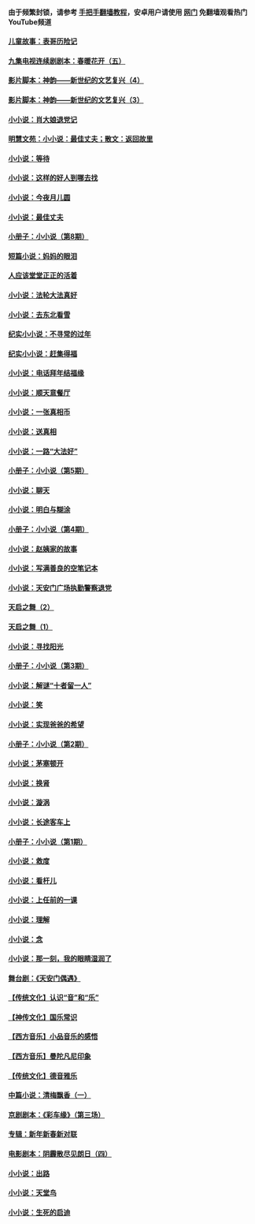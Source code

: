 #### 由于频繁封锁，请参考 [手把手翻墙教程](https://github.com/gfw-breaker/guides/wiki/)，安卓用户请使用 [网门](https://github.com/gfw-breaker/nogfw/blob/master/dl.md?t=06150300) 免翻墙观看热门YouTube频道 

#### [儿童故事：表哥历险记](../pages/328/383535.md?t=06150300) 

#### [九集电视连续剧剧本：春暖花开（五）](../pages/328/275919.md?t=06150300) 

#### [影片脚本：神韵——新世纪的文艺复兴（4）](../pages/328/266089.md?t=06150300) 

#### [影片脚本：神韵——新世纪的文艺复兴（3）](../pages/328/266087.md?t=06150300) 

#### [小小说：肖大娘退党记](../pages/328/239807.md?t=06150300) 

#### [明慧文苑：小小说：最佳丈夫；散文：返回故里](../pages/328/3439.md?t=06150300) 

#### [小小说：等待](../pages/328/223927.md?t=06150300) 

#### [小小说：这样的好人到哪去找](../pages/328/209396.md?t=06150300) 

#### [小小说：今夜月儿圆](../pages/328/193588.md?t=06150300) 

#### [小小说：最佳丈夫](../pages/328/190938.md?t=06150300) 

#### [小册子：小小说（第8期）](../pages/328/188202.md?t=06150300) 

#### [短篇小说：妈妈的眼泪](../pages/328/187712.md?t=06150300) 

#### [人应该堂堂正正的活着](../pages/328/182430.md?t=06150300) 

#### [小小说：法轮大法真好](../pages/328/174669.md?t=06150300) 

#### [小小说：去东北看雪](../pages/328/173882.md?t=06150300) 

#### [纪实小小说：不寻常的过年](../pages/328/173187.md?t=06150300) 

#### [纪实小小说：赶集得福](../pages/328/172652.md?t=06150300) 

#### [小小说：电话拜年结福缘](../pages/328/172533.md?t=06150300) 

#### [小小说：顺天意餐厅](../pages/328/170182.md?t=06150300) 

#### [小小说：一张真相币](../pages/328/169410.md?t=06150300) 

#### [小小说：送真相](../pages/328/166713.md?t=06150300) 

#### [小小说：一路“大法好”](../pages/328/162016.md?t=06150300) 

#### [小册子：小小说（第5期）](../pages/328/161131.md?t=06150300) 

#### [小小说：聊天](../pages/328/159640.md?t=06150300) 

#### [小小说：明白与糊涂](../pages/328/158101.md?t=06150300) 

#### [小册子：小小说（第4期）](../pages/328/158006.md?t=06150300) 

#### [小小说：赵姨家的故事](../pages/328/157843.md?t=06150300) 

#### [小小说：写满善良的空笔记本](../pages/328/157382.md?t=06150300) 

#### [小小说：天安门广场执勤警察退党](../pages/328/156982.md?t=06150300) 

#### [天启之舞（2）](../pages/328/153440.md?t=06150300) 

#### [天启之舞（1）](../pages/328/153439.md?t=06150300) 

#### [小小说：寻找阳光](../pages/328/153065.md?t=06150300) 

#### [小册子：小小说（第3期）](../pages/328/151715.md?t=06150300) 

#### [小小说：解谜“十者留一人”](../pages/328/148967.md?t=06150300) 

#### [小小说：笑](../pages/328/148905.md?t=06150300) 

#### [小小说：实现爸爸的希望](../pages/328/148096.md?t=06150300) 

#### [小册子：小小说（第2期）](../pages/328/147214.md?t=06150300) 

#### [小小说：茅塞顿开](../pages/328/147030.md?t=06150300) 

#### [小小说：换肾](../pages/328/146770.md?t=06150300) 

#### [小小说：漩涡](../pages/328/146683.md?t=06150300) 

#### [小小说：长途客车上](../pages/328/145076.md?t=06150300) 

#### [小册子：小小说（第1期）](../pages/328/143963.md?t=06150300) 

#### [小小说：救度](../pages/328/143927.md?t=06150300) 

#### [小小说：看杆儿](../pages/328/142137.md?t=06150300) 

#### [小小说：上任前的一课](../pages/328/140808.md?t=06150300) 

#### [小小说：理解](../pages/328/140476.md?t=06150300) 

#### [小小说：念](../pages/328/139513.md?t=06150300) 

#### [小小说：那一刻，我的眼睛湿润了](../pages/328/138476.md?t=06150300) 

#### [舞台剧：《天安门偶遇》](../pages/328/117155.md?t=06150300) 

#### [【传统文化】认识“音”和“乐”](../pages/328/108667.md?t=06150300) 

#### [【神传文化】国乐常识](../pages/328/104225.md?t=06150300) 

#### [【西方音乐】小品音乐的感悟](../pages/328/102924.md?t=06150300) 

#### [【西方音乐】曼陀凡尼印象](../pages/328/102922.md?t=06150300) 

#### [【传统文化】德音雅乐](../pages/328/102923.md?t=06150300) 

#### [中篇小说：清梅飘香（一）](../pages/328/101058.md?t=06150300) 

#### [京剧剧本：《彩车缘》（第三场）](../pages/328/96434.md?t=06150300) 

#### [专辑：新年新春新对联](../pages/328/94991.md?t=06150300) 

#### [电影剧本：阴霾散尽见朗日（四）](../pages/328/87081.md?t=06150300) 

#### [小小说：出路](../pages/328/84848.md?t=06150300) 

#### [小小说：天堂鸟](../pages/328/83084.md?t=06150300) 

#### [小小说：生死的启迪](../pages/328/70977.md?t=06150300) 

